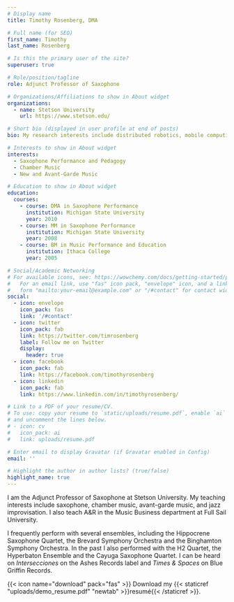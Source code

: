 ```yaml
---
# Display name
title: Timothy Rosenberg, DMA

# Full name (for SEO)
first_name: Timothy
last_name: Rosenberg

# Is this the primary user of the site?
superuser: true

# Role/position/tagline
role: Adjunct Professor of Saxophone

# Organizations/Affiliations to show in About widget
organizations:
  - name: Stetson University
    url: https://www.stetson.edu/

# Short bio (displayed in user profile at end of posts)
bio: My research interests include distributed robotics, mobile computing and programmable matter.

# Interests to show in About widget
interests:
  - Saxophone Performance and Pedagogy
  - Chamber Music
  - New and Avant-Garde Music

# Education to show in About widget
education:
  courses:
    - course: DMA in Saxophone Performance
      institution: Michigan State University
      year: 2010
    - course: MM in Saxophone Performance
      institution: Michigan State University
      year: 2008
    - course: BM in Music Performance and Education
      institution: Ithaca College
      year: 2005

# Social/Academic Networking
# For available icons, see: https://wowchemy.com/docs/getting-started/page-builder/#icons
#   For an email link, use "fas" icon pack, "envelope" icon, and a link in the
#   form "mailto:your-email@example.com" or "/#contact" for contact widget.
social:
  - icon: envelope
    icon_pack: fas
    link: '/#contact'
  - icon: twitter
    icon_pack: fab
    link: https://twitter.com/timrosenberg
    label: Follow me on Twitter
    display:
      header: true
  - icon: facebook
    icon_pack: fab
    link: https://facebook.com/timothyrosenberg
  - icon: linkedin
    icon_pack: fab
    link: https://www.linkedin.com/in/timothyrosenberg/

# Link to a PDF of your resume/CV.
# To use: copy your resume to `static/uploads/resume.pdf`, enable `ai` icons in `params.yaml`,
# and uncomment the lines below.
# - icon: cv
#   icon_pack: ai
#   link: uploads/resume.pdf

# Enter email to display Gravatar (if Gravatar enabled in Config)
email: ''

# Highlight the author in author lists? (true/false)
highlight_name: true
---
```


I am the Adjunct Professor of Saxophone at Stetson University. My teaching interests include saxophone, chamber music, avant-garde music, and jazz improvisation. I also teach A&R in the Music Business department at Full Sail University.

I frequently perform with several ensembles, including the Hippocrene Saxophone Quartet, the Brevard Symphony Orchestra and the Binghamton Symphony Orchestra. In the past I also performed with the H2 Quartet, the Hyperbaton Ensemble and the Cayuga Saxophone Quartet. I can be heard on _Intersecciones_ on the Ashes Records label and _Times & Spaces_ on Blue Griffin Records.

{{< icon name="download" pack="fas" >}} Download my {{< staticref "uploads/demo_resume.pdf" "newtab" >}}resumé{{< /staticref >}}.
